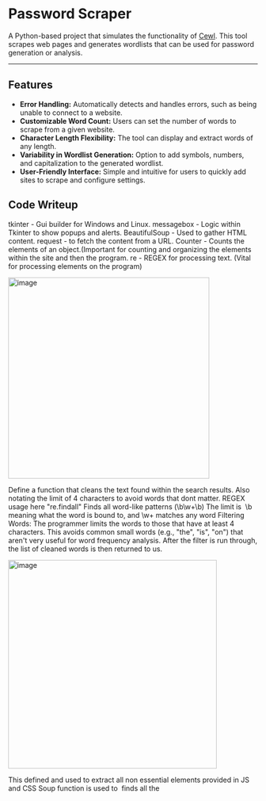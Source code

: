 # Password Scraper

A Python-based project that simulates the functionality of [Cewl](https://github.com/digininja/CeWL). This tool scrapes web pages and generates wordlists that can be used for password generation or analysis.

---

## Features

- **Error Handling:** Automatically detects and handles errors, such as being unable to connect to a website.
- **Customizable Word Count:** Users can set the number of words to scrape from a given website.
- **Character Length Flexibility:** The tool can display and extract words of any length.
- **Variability in Wordlist Generation:** Option to add symbols, numbers, and capitalization to the generated wordlist.
- **User-Friendly Interface:** Simple and intuitive for users to quickly add sites to scrape and configure settings.

## Code Writeup

tkinter - Gui builder for Windows and Linux.
messagebox - Logic within Tkinter to show popups and alerts.
BeautifulSoup - Used to gather HTML content.
request - to fetch the content from a URL.
Counter - Counts the elements of an object.(Important for counting and organizing the elements within the site and then the program. 
re - REGEX for processing text. (Vital for processing elements on the program)




<img width="406" alt="image" src="https://github.com/user-attachments/assets/82229633-3d65-460c-bbae-77d7fe46a7b7">


Define a function that cleans the text found within the search results. Also notating the limit of 4 characters to avoid words that dont matter.
REGEX usage here "re.findall" Finds all word-like patterns (\b\w+\b)
The limit is  \b meaning what the word is bound to, and \w+ matches any word 
Filtering Words: The programmer limits the words to those that have at least 4 characters. This avoids common small words (e.g., "the", "is", "on") that aren't very useful for word frequency analysis.
After the filter is run through, the list of cleaned words is then returned to us.

<img width="421" alt="image" src="https://github.com/user-attachments/assets/5ee9176a-1a0c-4480-b143-d7b804f8bf21">


This defined and used to extract all non essential elements provided in JS and CSS
Soup function is used to  finds all the <script> and <style> tags and removes them from the HTML using extract().
After stripping non essential elements it returns the text provided in the url.
Could be optimized to control more complex websites, elements, and links provided on the page.



<img width="427" alt="image" src="https://github.com/user-attachments/assets/135cd095-75b1-45b9-9a51-593416f373db">


The main function that retrieves the most common words where nn=10 is the number of elements returned.
Can be increased later on for bigger sites.
Basic error checking with "try" in case the site is down or unreachable.



All elements provded are used to 
first retrieve the heml elements with Soup.
second Retreeive readable content from the provided page within its HTML code.
Third, cleaning the text into a more presentable format. 
lastly counts and handles all of the most common words or the words that appear in the count the most amount of times. (in this case its 10 most common words)



<img width="526" alt="image" src="https://github.com/user-attachments/assets/05ee09d3-bbf6-42b9-86d9-93fcc868230a">


Where before is to gather all of the most common elements within the function.
We are now trying to show the user all of the most common elements. 

"If" (isinstance(result, str)) A conditional statement checks whether result is a string.
 If the result is a string, it means an error occurred since get_top_words() returns a string in case of errors.

else Block - "If" result is not a string (meaning no error occurred), the else block will execute.
Effect: This block clears the previous results from the result text box (result_text.delete(1.0, tk.END)) and displays the top words with their counts using a for loop.
for Loop (for word, count in result):


The loop then runs through the list of top words and their counts.
 For each word-count pair, the loop inserts the word and count into the result text box.

 for word, count in result:
            result_text.insert(tk.END, f"{word}: {count}\n") #




<img width="500" alt="image" src="https://github.com/user-attachments/assets/346ed137-238b-4d6f-9c96-1bbf88eb4cda">














---

## Usage Overview

### 1. Error Checking for Site Connectivity
If a website cannot be connected or scraped, the tool will handle the error gracefully, ensuring a smooth user experience.

![Error Checking](https://github.com/user-attachments/assets/ed043d01-6a79-4da7-922e-4e396ad246ac)

---

### 2. Adding a Site to Scrape
Users can easily input the URL of the website they want to scrape for words.

![Add Site](https://github.com/user-attachments/assets/597f549f-a11d-4caf-90c3-422f462996e6)

---

### 3. Adjustable Word Count
Users have control over how many words the program scrapes from the site.

![Adjust Word Count](https://github.com/user-attachments/assets/ba87aef5-837d-4ce8-89f5-1427456d862f)

---

### 4. Display Flexibility
The program supports displaying as many characters as needed based on the site's content.

![Character Display](https://github.com/user-attachments/assets/d54ddbce-95e2-4e72-be01-6c2887733785)

---

## Version 0.5

- **Enhanced Wordlist Variability:** Add symbols, numbers, and capitalize words to the wordlist for more complex password generation.
- **Improved Scraping Efficiency:** Faster and more robust scraping engine with better error handling.

![Version 0.5](https://github.com/user-attachments/assets/9d1ae180-e00b-42d6-9165-6a0412282b89)

---

## Future Plans
- **Expanded Website Support:** Future updates will focus on broadening support for different types of websites.
- **Advanced Scraping Options:** Planned features include scraping specific tags or sections of a website for more targeted wordlists.

---

## How to Use

1. **Clone the repository:**
   ```bash
   git clone https://github.com/yourusername/password-scraper.git
# Password Scraper

A Python-based project that simulates the functionality of [Cewl](https://github.com/digininja/CeWL). This tool scrapes web pages and generates wordlists that can be used for password generation or analysis.

---

## Features

- **Error Handling:** Automatically detects and handles errors, such as being unable to connect to a website.
- **Customizable Word Count:** Users can set the number of words to scrape from a given website.
- **Character Length Flexibility:** The tool can display and extract words of any length.
- **Variability in Wordlist Generation:** Option to add symbols, numbers, and capitalization to the generated wordlist.
- **User-Friendly Interface:** Simple and intuitive for users to quickly add sites to scrape and configure settings.

---

## Usage Overview

### 1. Error Checking for Site Connectivity
If a website cannot be connected or scraped, the tool will handle the error gracefully, ensuring a smooth user experience.

![Error Checking](https://github.com/user-attachments/assets/ed043d01-6a79-4da7-922e-4e396ad246ac)

---

### 2. Adding a Site to Scrape
Users can easily input the URL of the website they want to scrape for words.

![Add Site](https://github.com/user-attachments/assets/597f549f-a11d-4caf-90c3-422f462996e6)

---

### 3. Adjustable Word Count
Users have control over how many words the program scrapes from the site.

![Adjust Word Count](https://github.com/user-attachments/assets/ba87aef5-837d-4ce8-89f5-1427456d862f)

---

### 4. Display Flexibility
The program supports displaying as many characters as needed based on the site's content.

![Character Display](https://github.com/user-attachments/assets/d54ddbce-95e2-4e72-be01-6c2887733785)

---

## Version 1.0

- **Enhanced Wordlist Variability:** Add symbols, numbers, and capitalize words to the wordlist for more complex password generation.
- **Improved Scraping Efficiency:** Faster and more robust scraping engine with better error handling.

![Version 1.0](https://github.com/user-attachments/assets/9d1ae180-e00b-42d6-9165-6a0412282b89)

---

## Future Plans
- **Expanded Website Support:** Future updates will focus on broadening support for different types of websites.
- **Advanced Scraping Options:** Planned features include scraping specific tags or sections of a website for more targeted wordlists.

---

## How to Use

1. **Clone the repository:**
   ```bash
   git clone https://github.com/yourusername/password-scraper.git

